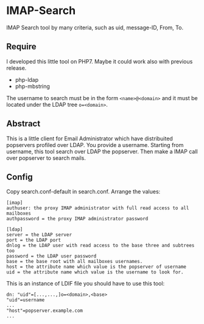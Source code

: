 # IMAP-Search
IMAP Search tool by many criteria, such as uid, message-ID, From, To.

## Require
I developed this little tool on PHP7. Maybe it could work also with previous release.

- php-ldap
- php-mbstring

The username to search must be in the form `<name>@<domain>` and it must be located under the LDAP tree `o=<domain>`.

## Abstract
This is a little client for Email Administrator which have distribuited popservers profiled over LDAP.
You provide a username. Starting from username, this tool search over LDAP the popserver. Then make a IMAP call over popserver to search mails.

## Config
Copy search.conf-default in search.conf.
Arrange the values:
```
[imap]
authuser: the proxy IMAP administrator with full read access to all mailboxes
authpassword = the proxy IMAP administrator password

[ldap]
server = the LDAP server
port = the LDAP port
dnlog = the LDAP user with read access to the base three and subtrees too
password = the LDAP user password
base = the base root with all mailboxes usernames.
host = the attribute name which value is the popserver of username
uid = the attribute name which value is the username to look for.
```

This is an instance of LDIF file you should have to use this tool:
```
dn: "uid"=[...,...,]o=<domain>,<base>
"uid"=username
...
"host"=popserver.example.com
...
```

